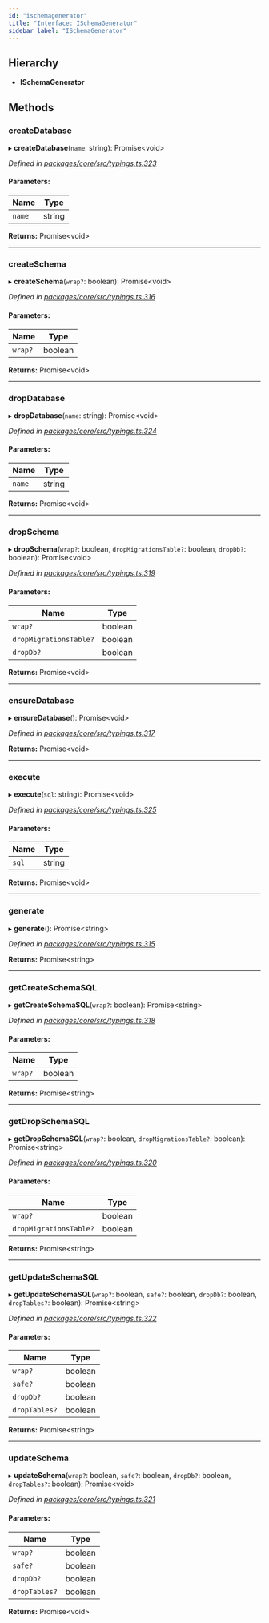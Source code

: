 ```yaml
---
id: "ischemagenerator"
title: "Interface: ISchemaGenerator"
sidebar_label: "ISchemaGenerator"
---
```


## Hierarchy

* **ISchemaGenerator**

## Methods

### createDatabase

▸ **createDatabase**(`name`: string): Promise&#60;void>

*Defined in [packages/core/src/typings.ts:323](https://github.com/mikro-orm/mikro-orm/blob/18b580bb42/packages/core/src/typings.ts#L323)*

#### Parameters:

Name | Type |
------ | ------ |
`name` | string |

**Returns:** Promise&#60;void>

___

### createSchema

▸ **createSchema**(`wrap?`: boolean): Promise&#60;void>

*Defined in [packages/core/src/typings.ts:316](https://github.com/mikro-orm/mikro-orm/blob/18b580bb42/packages/core/src/typings.ts#L316)*

#### Parameters:

Name | Type |
------ | ------ |
`wrap?` | boolean |

**Returns:** Promise&#60;void>

___

### dropDatabase

▸ **dropDatabase**(`name`: string): Promise&#60;void>

*Defined in [packages/core/src/typings.ts:324](https://github.com/mikro-orm/mikro-orm/blob/18b580bb42/packages/core/src/typings.ts#L324)*

#### Parameters:

Name | Type |
------ | ------ |
`name` | string |

**Returns:** Promise&#60;void>

___

### dropSchema

▸ **dropSchema**(`wrap?`: boolean, `dropMigrationsTable?`: boolean, `dropDb?`: boolean): Promise&#60;void>

*Defined in [packages/core/src/typings.ts:319](https://github.com/mikro-orm/mikro-orm/blob/18b580bb42/packages/core/src/typings.ts#L319)*

#### Parameters:

Name | Type |
------ | ------ |
`wrap?` | boolean |
`dropMigrationsTable?` | boolean |
`dropDb?` | boolean |

**Returns:** Promise&#60;void>

___

### ensureDatabase

▸ **ensureDatabase**(): Promise&#60;void>

*Defined in [packages/core/src/typings.ts:317](https://github.com/mikro-orm/mikro-orm/blob/18b580bb42/packages/core/src/typings.ts#L317)*

**Returns:** Promise&#60;void>

___

### execute

▸ **execute**(`sql`: string): Promise&#60;void>

*Defined in [packages/core/src/typings.ts:325](https://github.com/mikro-orm/mikro-orm/blob/18b580bb42/packages/core/src/typings.ts#L325)*

#### Parameters:

Name | Type |
------ | ------ |
`sql` | string |

**Returns:** Promise&#60;void>

___

### generate

▸ **generate**(): Promise&#60;string>

*Defined in [packages/core/src/typings.ts:315](https://github.com/mikro-orm/mikro-orm/blob/18b580bb42/packages/core/src/typings.ts#L315)*

**Returns:** Promise&#60;string>

___

### getCreateSchemaSQL

▸ **getCreateSchemaSQL**(`wrap?`: boolean): Promise&#60;string>

*Defined in [packages/core/src/typings.ts:318](https://github.com/mikro-orm/mikro-orm/blob/18b580bb42/packages/core/src/typings.ts#L318)*

#### Parameters:

Name | Type |
------ | ------ |
`wrap?` | boolean |

**Returns:** Promise&#60;string>

___

### getDropSchemaSQL

▸ **getDropSchemaSQL**(`wrap?`: boolean, `dropMigrationsTable?`: boolean): Promise&#60;string>

*Defined in [packages/core/src/typings.ts:320](https://github.com/mikro-orm/mikro-orm/blob/18b580bb42/packages/core/src/typings.ts#L320)*

#### Parameters:

Name | Type |
------ | ------ |
`wrap?` | boolean |
`dropMigrationsTable?` | boolean |

**Returns:** Promise&#60;string>

___

### getUpdateSchemaSQL

▸ **getUpdateSchemaSQL**(`wrap?`: boolean, `safe?`: boolean, `dropDb?`: boolean, `dropTables?`: boolean): Promise&#60;string>

*Defined in [packages/core/src/typings.ts:322](https://github.com/mikro-orm/mikro-orm/blob/18b580bb42/packages/core/src/typings.ts#L322)*

#### Parameters:

Name | Type |
------ | ------ |
`wrap?` | boolean |
`safe?` | boolean |
`dropDb?` | boolean |
`dropTables?` | boolean |

**Returns:** Promise&#60;string>

___

### updateSchema

▸ **updateSchema**(`wrap?`: boolean, `safe?`: boolean, `dropDb?`: boolean, `dropTables?`: boolean): Promise&#60;void>

*Defined in [packages/core/src/typings.ts:321](https://github.com/mikro-orm/mikro-orm/blob/18b580bb42/packages/core/src/typings.ts#L321)*

#### Parameters:

Name | Type |
------ | ------ |
`wrap?` | boolean |
`safe?` | boolean |
`dropDb?` | boolean |
`dropTables?` | boolean |

**Returns:** Promise&#60;void>
